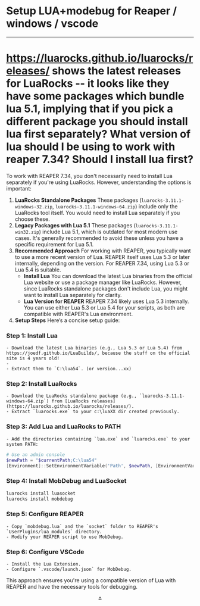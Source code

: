 
#  Setup LUA+modebug for Reaper / windows / vscode

---

# https://luarocks.github.io/luarocks/releases/ shows the latest releases for LuaRocks -- it looks like they have some packages which bundle lua 5.1, implying that if you pick a different package you should install lua first separately?  What version of lua should I be using to work with reaper 7.34?  Should I install lua first?

To work with REAPER 7.34, you don't necessarily need to install Lua separately if you're using LuaRocks. However, understanding the options is important:

1. **LuaRocks Standalone Packages**
These packages (`luarocks-3.11.1-windows-32.zip`, `luarocks-3.11.1-windows-64.zip`) include only the LuaRocks tool itself. You would need to install Lua separately if you choose these.
2. **Legacy Packages with Lua 5.1**
These packages (`luarocks-3.11.1-win32.zip`) include Lua 5.1, which is outdated for most modern use cases. It's generally recommended to avoid these unless you have a specific requirement for Lua 5.1.
3. **Recommended Approach**
For working with REAPER, you typically want to use a more recent version of Lua. REAPER itself uses Lua 5.3 or later internally, depending on the version. For REAPER 7.34, using Lua 5.3 or Lua 5.4 is suitable.
    - **Install Lua**
You can download the latest Lua binaries from the official Lua website or use a package manager like LuaRocks. However, since LuaRocks standalone packages don't include Lua, you might want to install Lua separately for clarity.
    - **Lua Version for REAPER**
REAPER 7.34 likely uses Lua 5.3 internally. You can use either Lua 5.3 or Lua 5.4 for your scripts, as both are compatible with REAPER's Lua environment.
4. **Setup Steps**
Here’s a concise setup guide:

### Step 1: Install Lua

    - Download the latest Lua binaries (e.g., Lua 5.3 or Lua 5.4) from https://joedf.github.io/LuaBuilds/, because the stuff on the official site is 4 years old!
    - 
    - Extract them to `C:\lua54`. (or version...xx)


### Step 2: Install LuaRocks

    - Download the LuaRocks standalone package (e.g., `luarocks-3.11.1-windows-64.zip`) from [LuaRocks releases](https://luarocks.github.io/luarocks/releases/).
    - Extract `luarocks.exe` to your c:\luaXX dir created previously.


### Step 3: Add Lua and LuaRocks to PATH

    - Add the directories containing `lua.exe` and `luarocks.exe` to your system PATH:

```powershell
# Use an admin console
$newPath = "$currentPath;C:\lua54"
[Environment]::SetEnvironmentVariable('Path', $newPath, [EnvironmentVariableTarget]::Machine)
```

### Step 4: Install MobDebug and LuaSocket

```powershell
luarocks install luasocket
luarocks install mobdebug
```


### Step 5: Configure REAPER

    - Copy `mobdebug.lua` and the `socket` folder to REAPER's `UserPlugins/lua_modules` directory.
    - Modify your REAPER script to use MobDebug.


### Step 6: Configure VSCode

    - Install the Lua Extension.
    - Configure `.vscode/launch.json` for MobDebug.

This approach ensures you're using a compatible version of Lua with REAPER and have the necessary tools for debugging.

<div style="text-align: center">⁂</div>

[^1]: https://luarocks.github.io/luarocks/releases/

